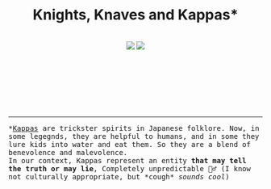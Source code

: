 <div align="center">
  <h1>Knights, Knaves and Kappas*</h1> <br>
  <img src="https://img.shields.io/website?url=https%3A%2F%2Fkkk-8t4m.onrender.com%2Fhealth&style=for-the-badge&label=Backend&link=https%3A%2F%2Fkkk-8t4m.onrender.com%2Fdocs" />
<img src="https://img.shields.io/website?url=https%3A%2F%2Farmangrewal007.github.io%2Fkkk%2F&style=for-the-badge&label=GitHub%20Pages&link=https%3A%2F%2Farmangrewal007.github.io%2Fkkk%2F" />
</div>


<br><br><br><br><br><br>

----------

<tt>*<a href="https://en.wikipedia.org/wiki/Kappa_(folklore)">Kappas</a> are trickster spirits in Japanese folklore. Now, in some legegnds, they are helpful to humans, and in some they lure kids into water and eat them. So they are a blend of benevolence and malevolence.</tt><br>
<tt>In our context, Kappas represent an entity <b>that may tell the truth or may lie</b>, Completely unpredictable 🤷‍♂️ (I know not culturally appropriate, but \*cough\* <i>sounds cool</i>)</i></tt>
